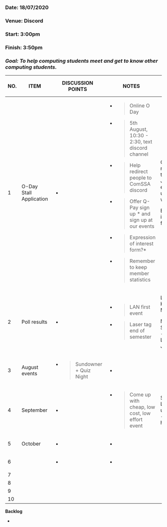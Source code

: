 ### Date: 18/07/2020

### Venue: Discord

### Start: 3:00pm

### Finish: 3:50pm 

### ***Goal: To help computing students meet and get to know other computing students.*** 

<table>
<thead>
<tr class="header">
<th><strong>NO.</strong></th>
<th><strong>ITEM</strong></th>
<th><strong>DISCUSSION POINTS</strong></th>
<th><strong>NOTES</strong></th>
<th><strong>ACTION ITEMS</strong> who - how - when</th>
</tr>
</thead>
<tbody>
<tr class="odd">
<td>1</td>
<td>O-Day Stall Application</td>
<td><ul>
<li></li>
</ul></td>
<td><ul>
<li><blockquote>
<p>Online O Day</p>
</blockquote></li>
<li><blockquote>
<p>5th August, 10:30 - 2:30, text discord channel</p>
</blockquote></li>
<li><blockquote>
<p>Help redirect people to ComSSA discord</p>
</blockquote></li>
<li><blockquote>
<p>Offer Q-Pay sign up * and sign up at our events</p>
</blockquote></li>
<li><blockquote>
<p>Expression of interest form?*</p>
</blockquote></li>
<li><blockquote>
<p>Remember to keep member statistics</p>
</blockquote></li>
</ul></td>
<td><p>Gus build a roster for the text channel<br />
Jean to ensure sign ups for Q-Pay working</p>
<p>Expression of interest form for O-Day</p></td>
</tr>
<tr class="even">
<td>2</td>
<td>Poll results</td>
<td><ul>
<li></li>
</ul></td>
<td><ul>
<li><blockquote>
<p>LAN first event</p>
</blockquote></li>
<li><blockquote>
<p>Laser tag end of semester</p>
</blockquote></li>
</ul></td>
<td><p>LAN GROUP - Kai, Gus, Sam, Matt, Tina</p>
<p>NETWORKING SUNDOWNER - Gus, Bryan, Luke, Faraz, Jean</p></td>
</tr>
<tr class="odd">
<td>3</td>
<td>August events</td>
<td><ul>
<li><blockquote>
<p>Sundowner + Quiz Night</p>
</blockquote></li>
</ul></td>
<td><ul>
<li></li>
</ul></td>
<td></td>
</tr>
<tr class="even">
<td>4</td>
<td>September</td>
<td><ul>
<li></li>
</ul></td>
<td><ul>
<li><blockquote>
<p>Come up with cheap, low cost, low effort event</p>
</blockquote></li>
</ul></td>
<td>Sophie and Laura to come up with ideas - anyone can help</td>
</tr>
<tr class="odd">
<td>5</td>
<td>October</td>
<td><ul>
<li></li>
</ul></td>
<td><ul>
<li></li>
</ul></td>
<td></td>
</tr>
<tr class="even">
<td>6</td>
<td></td>
<td><ul>
<li></li>
</ul></td>
<td><ul>
<li></li>
</ul></td>
<td></td>
</tr>
<tr class="odd">
<td>7</td>
<td></td>
<td></td>
<td></td>
<td></td>
</tr>
<tr class="even">
<td>8</td>
<td></td>
<td></td>
<td></td>
<td></td>
</tr>
<tr class="odd">
<td>9</td>
<td></td>
<td></td>
<td></td>
<td></td>
</tr>
<tr class="even">
<td>10</td>
<td></td>
<td></td>
<td></td>
<td></td>
</tr>
</tbody>
</table>

**Backlog**

-   
